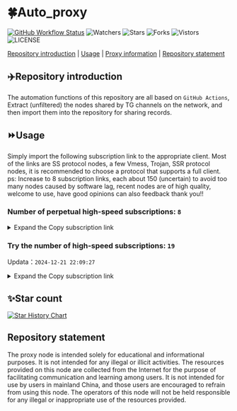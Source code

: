 # 🍀Auto_proxy
[![GitHub Workflow Status](https://img.shields.io/github/actions/workflow/status/PangTouY00/Auto_proxy/main.yml?branch=main)](https://github.com/PangTouY00/Auto_proxy/actions/workflows/main.yml?branch=main) 
![Watchers](https://img.shields.io/github/watchers/w1770946466/Auto_proxy) ![Stars](https://img.shields.io/github/stars/PangTouY00/Auto_proxy) ![Forks](https://img.shields.io/github/forks/w1770946466/Auto_proxy) ![Vistors](https://visitor-badge.laobi.icu/badge?page_id=PangTouY00.Auto_proxy) ![LICENSE](https://img.shields.io/badge/license-CC%20BY--SA%204.0-green.svg)

[Repository introduction](https://github.com/PangTouY00/Auto_proxy#Repositoryintroduction) | [Usage](https://github.com/PangTouY00/Auto_proxy#Usage) | [Proxy information](https://github.com/PangTouY00/Auto_proxy#Proxyinformation) | [Repository statement](https://github.com/PangTouY00/Auto_proxy#Repositorystatement)

## ✈️Repository introduction
The automation functions of this repository are all based on `GitHub Actions`,
Extract (unfiltered) the nodes shared by TG channels on the network, and then import them into the repository for sharing records.

## ⏩Usage
Simply import the following subscription link to the appropriate client. Most of the links are SS protocol nodes, a few Vmess, Trojan, SSR protocol nodes, it is recommended to choose a protocol that supports a full client.
ps: Increase to 8 subscription links, each about 150 (uncertain) to avoid too many nodes caused by software lag, recent nodes are of high quality, welcome to use, have good opinions can also feedback thank you!!

### Number of perpetual high-speed subscriptions: `8`

<details>
  <summary>Expand the Copy subscription link</summary>

  
- [Multiprotocol Base64 encoding](https://raw.githubusercontent.com/PangTouY00/Auto_proxy/main/Long_term_subscription1)
`https://raw.githubusercontent.com/PangTouY00/Auto_proxy/main/Long_term_subscription_num`
`Total number of merge nodes: 1743`

- [Multiprotocol Base64 encoding](https://raw.githubusercontent.com/PangTouY00/Auto_proxy/main/Long_term_subscription1)
`https://raw.githubusercontent.com/PangTouY00/Auto_proxy/main/Long_term_subscription1`
`Total number of merge nodes: 218`

- [Multiprotocol Base64 encoding](https://raw.githubusercontent.com/PangTouY00/Auto_proxy/main/Long_term_subscription2)
`https://raw.githubusercontent.com/PangTouY00/Auto_proxy/main/Long_term_subscription2`
`Total number of merge nodes: 218`

- [Multiprotocol Base64 encoding](https://raw.githubusercontent.com/PangTouY00/Auto_proxy/main/Long_term_subscription3)
`https://raw.githubusercontent.com/PangTouY00/Auto_proxy/main/Long_term_subscription3`
`Total number of merge nodes: 218`

- [Multiprotocol Base64 encoding](https://raw.githubusercontent.com/PangTouY00/Auto_proxy/main/Long_term_subscription4)
`https://raw.githubusercontent.com/PangTouY00/Auto_proxy/main/Long_term_subscription4`
`Total number of merge nodes: 218`

- [Multiprotocol Base64 encoding](https://raw.githubusercontent.comPangTouY00/Auto_proxy/main/Long_term_subscription5)
`https://raw.githubusercontent.com/PangTouY00/Auto_proxy/main/Long_term_subscription5`
`Total number of merge nodes: 218`

- [Multiprotocol Base64 encoding](https://raw.githubusercontent.com/PangTouY00/Auto_proxy/main/Long_term_subscription6)
`https://raw.githubusercontent.com/PangTouY00/Auto_proxy/main/Long_term_subscription6`
`Total number of merge nodes: 218`

- [Multiprotocol Base64 encoding](https://raw.githubusercontent.com/PangTouY00/Auto_proxy/main/Long_term_subscription7)
`https://raw.githubusercontent.com/PangTouY00/Auto_proxy/main/Long_term_subscription7`
`Total number of merge nodes: 218`

- [Multiprotocol Base64 encoding](https://raw.githubusercontent.com/PangTouY00/Auto_proxy/main/Long_term_subscription8)
`https://raw.githubusercontent.com/PangTouY00/Auto_proxy/main/Long_term_subscription8`
`Total number of merge nodes: 217`

- [Clash subscription](https://raw.githubusercontent.com/PangTouY00/Auto_proxy/main/Long_term_subscription2.yaml)
`https://raw.githubusercontent.com/PangTouY00/Auto_proxy/main/Long_term_subscription1.yaml`


- [Clash subscription](https://raw.githubusercontent.com/PangTouY00/Auto_proxy/main/Long_term_subscription2.yaml)
`https://raw.githubusercontent.com/PangTouY00/Auto_proxy/main/Long_term_subscription2.yaml`


- [Clash subscription](https://raw.githubusercontent.com/PangTouY00/Auto_proxy/main/Long_term_subscription3.yaml)
`https://raw.githubusercontent.com/PangTouY00/Auto_proxy/main/Long_term_subscription3.yaml`
  
</details>

### Try the number of high-speed subscriptions: `19`
Updata：`2024-12-21 22:09:27`


<details>
  <summary>Expand the Copy subscription link</summary>  


























































































































































































































































































































































































































































































































































































































































































































































































































































































































































































































































































































































































































































































































































































































































































































































































































































































































































































































































































































































































































































































































































































































































































































































































































































































































































































































































































































































































































































































































































































































































































































































































































































































































































































































































































































































































































































































































































































































































































































































































































































































































































































































































































































































































































































































































































































































































































































































































































































































































































































































































































































































































































































































































































































































































































































































































































































































































































































































































































































































































































































































































































































































































































































































































































































































































































































































































































































































































































































































































































































































































































































































































































































































































































































































































































































































































































































































































































































































































































































































































































































































































































































































































































































































































































































































































































































































































































































































































































































































































































































































































































































































































































































































































































































































































































































































































































































































































































































































































































































































































































































































































































































































































































































































































































































































































































































































































































































































































































































































































































































































































































































































































































































































































































































































































































































































































































































































































































































































































































































































































































































































































































































































































































































































































































































































































































































































































































































































































































































































































































































































































































































































































































































































































































































































































































































































































































































































































































































































































































































































































































































































































































































































































































































































































































































































































































































































































































































































































































































































































































































































































































































































































































































































































































































































































































































































































































































































































































































































































































































































































































































































































































































































































































































































































































































































































































































































































































































































































































































































































































































































































































































































































































































































































































































































































































































































































































































































































































































































































































































































































































































>Trial subscription：
`https://www.kuaidog009.top/api/v1/client/subscribe?token=08cb6fa3cdeba05d3ca0345ddf8fa912`




>Trial subscription：
`https://sulink.pro/api/v1/client/subscribe?token=f245ae591cacea874c06978f2c8d887d`




>Trial subscription：
`https://sq9xy6.cpminig.com/api/v1/client/subscribe?token=9147a3a7de021b7378e0fd161702a854`




>Trial subscription：
`https://hy-2.com/api/v1/client/subscribe?token=552a2abbd69453c2efc1d819014fa7d4`




>Trial subscription：
`https://www.kuaidog006.top/api/v1/client/subscribe?token=34c0b64b84a2bb9aad8e2cebb0c0a1c5`




>Trial subscription：
`https://qingyun.zybs.eu.org/api/v1/client/subscribe?token=7f950be9d0f61aa1ec756e8fd8bef933`




>Trial subscription：
`https://ch.louwangzhiyu.xyz/api/v1/client/subscribe?token=02bd483d349fc0aed96c8760951c9e7f`




>Trial subscription：
`https://dashuai.us/api/v1/client/subscribe?token=27819cc798790ef9298e82a167093b5e`




>Trial subscription：
`https://nodefree.githubrowcontent.com/2024/12/20241221.txt`




>Trial subscription：
`https://vt.louwangzhiyu.xyz/api/v1/client/subscribe?token=ce41900e3b8fa3287dbb28ab5e0997f4`




>Trial subscription：
`https://needss.link/api/v1/client/subscribe?token=e5500173f596e77214d1a174f30ed2cf`




>Trial subscription：
`https://xueyejiasu.com/api/v1/client/subscribe?token=8a5360e89a6f0e2c386b2fe857ff665d`




>Trial subscription：
`https://fs.v2rayse.com/share/20241221/9oj7nukcqj.txt`




>Trial subscription：
`https://dl.vfkum.website/api/v1/client/subscribe?token=a3219db56de0528448d18f3a8ad1d614`




>Trial subscription：
`https://v2rayshare.githubrowcontent.com/2024/12/20241221.txt`




>Trial subscription：
`https://abyssvpn.com/api/v1/client/subscribe?token=702d13e53885b20414def7ff766cb684`




>Trial subscription：
`https://lanmaoyun.icu/api/v1/client/subscribe?token=5a6f99ffeceff6a56817e6f574eac20d`




>Trial subscription：
`https://666666222.xyz/api/v1/client/subscribe?token=4a6a6f579a3b554e5bee023d60c8b291`




>Trial subscription：
`https://vpn.sudatech.store/api/v1/client/subscribe?token=1f36db763beeb3e3496e6609d813459f`



</details>

## ✨Star count
[![Star History Chart](https://api.star-history.com/svg?repos=PangTouY00/Auto_proxy&type=Date)](https://star-history.com/#w1770946466/Auto_proxy&Date)



## Repository statement
The proxy node is intended solely for educational and informational purposes. It is not intended for any illegal or illicit activities. The resources provided on this node are collected from the Internet for the purpose of facilitating communication and learning among users. It is not intended for use by users in mainland China, and those users are encouraged to refrain from using this node. The operators of this node will not be held responsible for any illegal or inappropriate use of the resources provided.
